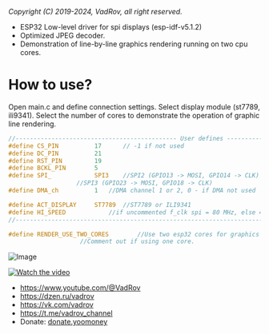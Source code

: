 *Copyright (C) 2019-2024, VadRov, all right reserved.*
 
* ESP32 Low-level driver for spi displays (esp-idf-v5.1.2)
* Optimized JPEG decoder.
* Demonstration of line-by-line graphics rendering running on two cpu cores.

# How to use?
Open main.c and define connection settings. Select display module (st7789, ili9341). Select the number of cores to demonstrate the operation of graphic line rendering.
 ```c
//--------------------------------------------- User defines ---------------------------------------------
#define CS_PIN   		17		// -1 if not used
#define DC_PIN   		21
#define RST_PIN  		19
#define BCKL_PIN 		5
#define SPI_			SPI3 	//SPI2 (GPIO13 -> MOSI, GPIO14 -> CLK)
					//SPI3 (GPIO23 -> MOSI, GPIO18 -> CLK)
#define DMA_ch			1 	//DMA channel 1 or 2, 0 - if DMA not used

#define ACT_DISPLAY		ST7789  //ST7789 or ILI9341
#define HI_SPEED			//if uncommented f_clk spi = 80 MHz, else 40 MHz
//--------------------------------------------------------------------------------------------------------
```
```c
#define RENDER_USE_TWO_CORES 		//Use two esp32 cores for graphics rendering.
					//Comment out if using one core.
```
![Image](https://github.com/user-attachments/assets/a1d1e251-addf-43d6-b90f-d268907fe3f1)

[![Watch the video](https://img.youtube.com/vi/yXXlYOSYgoo/hqdefault.jpg)](https://youtu.be/yXXlYOSYgoo)

* https://www.youtube.com/@VadRov
* https://dzen.ru/vadrov
* https://vk.com/vadrov
* https://t.me/vadrov_channel
* Donate: [donate.yoomoney](https://yoomoney.ru/to/4100117522443917)
